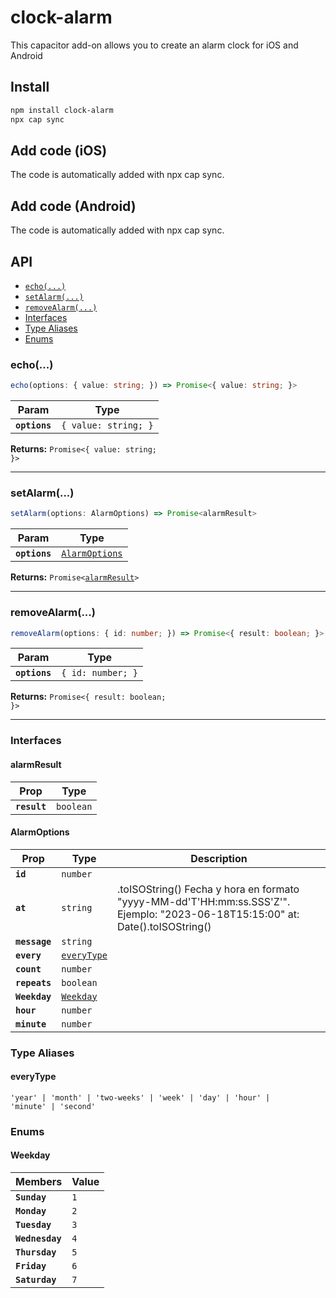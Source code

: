 # clock-alarm

This capacitor add-on allows you to create an alarm clock for iOS and Android

## Install

```bash
npm install clock-alarm
npx cap sync
```

## Add code (iOS)

The code is automatically added with npx cap sync.

## Add code (Android)

The code is automatically added with npx cap sync.

## API

<docgen-index>

* [`echo(...)`](#echo)
* [`setAlarm(...)`](#setalarm)
* [`removeAlarm(...)`](#removealarm)
* [Interfaces](#interfaces)
* [Type Aliases](#type-aliases)
* [Enums](#enums)

</docgen-index>

<docgen-api>
<!--Update the source file JSDoc comments and rerun docgen to update the docs below-->

### echo(...)

```typescript
echo(options: { value: string; }) => Promise<{ value: string; }>
```

| Param         | Type                            |
| ------------- | ------------------------------- |
| **`options`** | <code>{ value: string; }</code> |

**Returns:** <code>Promise&lt;{ value: string; }&gt;</code>

--------------------


### setAlarm(...)

```typescript
setAlarm(options: AlarmOptions) => Promise<alarmResult>
```

| Param         | Type                                                  |
| ------------- | ----------------------------------------------------- |
| **`options`** | <code><a href="#alarmoptions">AlarmOptions</a></code> |

**Returns:** <code>Promise&lt;<a href="#alarmresult">alarmResult</a>&gt;</code>

--------------------


### removeAlarm(...)

```typescript
removeAlarm(options: { id: number; }) => Promise<{ result: boolean; }>
```

| Param         | Type                         |
| ------------- | ---------------------------- |
| **`options`** | <code>{ id: number; }</code> |

**Returns:** <code>Promise&lt;{ result: boolean; }&gt;</code>

--------------------


### Interfaces


#### alarmResult

| Prop         | Type                 |
| ------------ | -------------------- |
| **`result`** | <code>boolean</code> |


#### AlarmOptions

| Prop          | Type                                            | Description                                                                                                                    |
| ------------- | ----------------------------------------------- | ------------------------------------------------------------------------------------------------------------------------------ |
| **`id`**      | <code>number</code>                             |                                                                                                                                |
| **`at`**      | <code>string</code>                             | .toISOString() Fecha y hora en formato "yyyy-MM-dd'T'HH:mm:ss.SSS'Z'". Ejemplo: "2023-06-18T15:15:00" at: Date().toISOString() |
| **`message`** | <code>string</code>                             |                                                                                                                                |
| **`every`**   | <code><a href="#everytype">everyType</a></code> |                                                                                                                                |
| **`count`**   | <code>number</code>                             |                                                                                                                                |
| **`repeats`** | <code>boolean</code>                            |                                                                                                                                |
| **`Weekday`** | <code><a href="#weekday">Weekday</a></code>     |                                                                                                                                |
| **`hour`**    | <code>number</code>                             |                                                                                                                                |
| **`minute`**  | <code>number</code>                             |                                                                                                                                |


### Type Aliases


#### everyType

<code>'year' | 'month' | 'two-weeks' | 'week' | 'day' | 'hour' | 'minute' | 'second'</code>


### Enums


#### Weekday

| Members         | Value          |
| --------------- | -------------- |
| **`Sunday`**    | <code>1</code> |
| **`Monday`**    | <code>2</code> |
| **`Tuesday`**   | <code>3</code> |
| **`Wednesday`** | <code>4</code> |
| **`Thursday`**  | <code>5</code> |
| **`Friday`**    | <code>6</code> |
| **`Saturday`**  | <code>7</code> |

</docgen-api>
